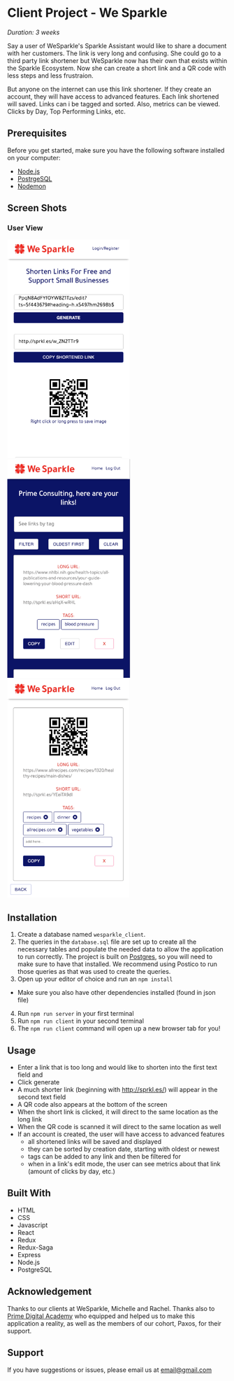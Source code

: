 # Client Project - We Sparkle

_Duration: 3 weeks_

Say a user of WeSparkle's Sparkle Assistant would like to share a document with her customers.
The link is very long and confusing. She could go to a third party link shortener but WeSparkle now has their own that exists within the Sparkle Ecosystem.
Now she can create a short link and a QR code with less steps and less frustraion.

But anyone on the internet can use this link shortener. If they create an account, they will have access to advanced features. Each link shortened will saved. Links can i be tagged and sorted.
Also, metrics can be viewed. Clicks by Day, Top Performing Links, etc.

## Prerequisites

Before you get started, make sure you have the following software installed on your computer:

- [Node.js](https://nodejs.org/en/)
- [PostrgeSQL](https://www.postgresql.org/)
- [Nodemon](https://nodemon.io/)

## Screen Shots

### User View
![Main Page - A shortened link](documentation/images/mainShortenedLink.png)
![Logged in - Saved links](documentation/images/savedLinks.png)
![Logged in - Details of one link](documentation/images/linkDetails.png)

## Installation

1. Create a database named `wesparkle_client`.
2. The queries in the `database.sql` file are set up to create all the necessary tables and populate the needed data to allow the application to run correctly. The project is built on [Postgres](https://www.postgresql.org/download/), so you will need to make sure to have that installed. We recommend using Postico to run those queries as that was used to create the queries. 
3. Open up your editor of choice and run an `npm install`
- Make sure you also have other dependencies installed (found in json file)
4. Run `npm run server` in your first terminal
5. Run `npm run client` in your second terminal
6. The `npm run client` command will open up a new browser tab for you!

## Usage

- Enter a link that is too long and would like to shorten into the first text field and 
- Click generate
- A much shorter link (beginning with http://sprkl.es/) will appear in the second text field
- A QR code also appears at the bottom of the screen
- When the short link is clicked, it will direct to the same location as the long link
- When the QR code is scanned it will direct to the same location as well
- If an account is created, the user will have access to advanced features
    - all shortened links will be saved and displayed
    - they can be sorted by creation date, starting with oldest or newest
    - tags can be added to any link and then be filtered for
    - when in a link's edit mode, the user can see metrics about that link (amount of clicks by day, etc.)

## Built With
- HTML
- CSS
- Javascript
- React
- Redux
- Redux-Saga
- Express
- Node.js
- PostgreSQL

## Acknowledgement
Thanks to our clients at WeSparkle, Michelle and Rachel. Thanks also to [Prime Digital Academy](www.primeacademy.io) who equipped and helped us to make this application a reality, as well as the members of our cohort, Paxos, for their support.

## Support
If you have suggestions or issues, please email us at [email@gmail.com](www.google.com)
